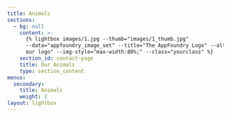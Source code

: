 ```yaml
---
title: Animals
sections:
  - bg: null
    content: >-
      {% lightbox images/1.jpg --thumb="images/1_thumb.jpg"
      --data="appfoundry_image_set" --title="The AppFoundry Logo" --alt="This is
      our logo" --img-style="max-width:80%;" --class="yourclass" %}
    section_id: contact-page
    title: Our Animals
    type: section_content
menus:
  secondary:
    title: Animals
    weight: 2
layout: lightbox
---
```


